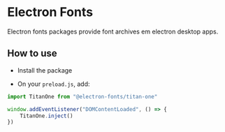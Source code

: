# Electron Fonts

Electron fonts packages provide font archives em electron desktop apps.

## How to use

* Install the package

* On your `preload.js`, add:

```ts
import TitanOne from "@electron-fonts/titan-one"

window.addEventListener("DOMContentLoaded", () => {
    TitanOne.inject()
})
```
